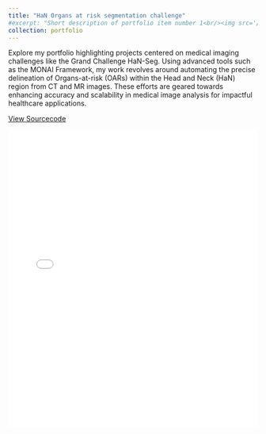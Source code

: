 ```yaml
---
title: "HaN Organs at risk segmentation challenge"
#excerpt: "Short description of portfolio item number 1<br/><img src='/images/500x300.png'>"
collection: portfolio
---
```


Explore my portfolio highlighting projects centered on medical imaging challenges like the Grand Challenge HaN-Seg. Using advanced tools such as the MONAI Framework, my work revolves around automating the precise delineation of Organs-at-risk (OARs) within the Head and Neck (HaN) region from CT and MR images. These efforts are geared towards enhancing accuracy and scalability in medical image analysis for impactful healthcare applications.

[View Sourcecode](https://github.com/SabCas/FoundationModel/blob/main/mtctvalidationtest.py)


<embed src="/assets/Foundation_Models.pdf" type="application/pdf" width="100%" height="600px" />

